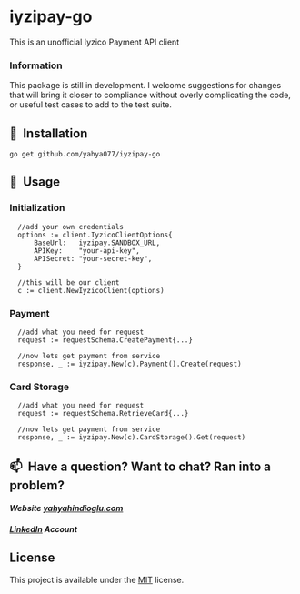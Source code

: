 # iyzipay-go
This is an unofficial Iyzico Payment API client

### Information
This package is still in development. I welcome suggestions for changes that will bring it closer to compliance without overly complicating the code, or useful test cases to add to the test suite.

## 💈&nbsp; Installation

```
go get github.com/yahya077/iyzipay-go
```

## 🚀&nbsp; Usage

### Initialization
```
  //add your own credentials
  options := client.IyzicoClientOptions{
      BaseUrl:   iyzipay.SANDBOX_URL,
      APIKey:    "your-api-key",
      APISecret: "your-secret-key",
  }
  
  //this will be our client
  c := client.NewIyzicoClient(options)
```
### Payment
```
  //add what you need for request
  request := requestSchema.CreatePayment{...}
  
  //now lets get payment from service
  response, _ := iyzipay.New(c).Payment().Create(request)

```
### Card Storage
```
  //add what you need for request
  request := requestSchema.RetrieveCard{...}
  
  //now lets get payment from service
  response, _ := iyzipay.New(c).CardStorage().Get(request)

```



## 📫&nbsp; Have a question? Want to chat? Ran into a problem?

#### *Website [yahyahindioglu.com](https://yahyahindioglu.com)*

#### *[LinkedIn](https://www.linkedin.com/in/yahyahindioglu/) Account*

## License
This project is available under the [MIT](https://opensource.org/licenses/mit-license.php) license.
